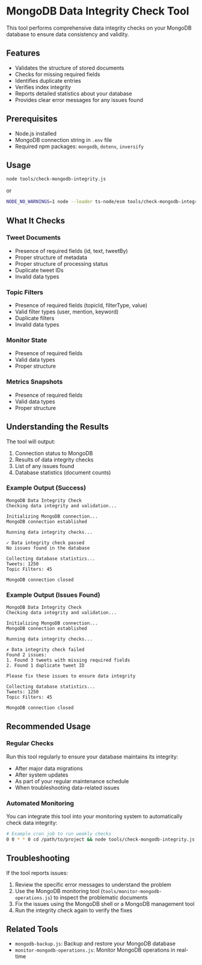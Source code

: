 # MongoDB Data Integrity Check Tool

This tool performs comprehensive data integrity checks on your MongoDB database to ensure data consistency and validity.

## Features

- Validates the structure of stored documents
- Checks for missing required fields
- Identifies duplicate entries
- Verifies index integrity
- Reports detailed statistics about your database
- Provides clear error messages for any issues found

## Prerequisites

- Node.js installed
- MongoDB connection string in `.env` file
- Required npm packages: `mongodb`, `dotenv`, `inversify`

## Usage

```bash
node tools/check-mongodb-integrity.js
```

or

```bash
NODE_NO_WARNINGS=1 node --loader ts-node/esm tools/check-mongodb-integrity.js
```

## What It Checks

### Tweet Documents

- Presence of required fields (id, text, tweetBy)
- Proper structure of metadata
- Proper structure of processing status
- Duplicate tweet IDs
- Invalid data types

### Topic Filters

- Presence of required fields (topicId, filterType, value)
- Valid filter types (user, mention, keyword)
- Duplicate filters
- Invalid data types

### Monitor State

- Presence of required fields
- Valid data types
- Proper structure

### Metrics Snapshots

- Presence of required fields
- Valid data types
- Proper structure

## Understanding the Results

The tool will output:

1. Connection status to MongoDB
2. Results of data integrity checks
3. List of any issues found
4. Database statistics (document counts)

### Example Output (Success)

```
MongoDB Data Integrity Check
Checking data integrity and validation...

Initializing MongoDB connection...
MongoDB connection established

Running data integrity checks...

✓ Data integrity check passed
No issues found in the database

Collecting database statistics...
Tweets: 1250
Topic Filters: 45

MongoDB connection closed
```

### Example Output (Issues Found)

```
MongoDB Data Integrity Check
Checking data integrity and validation...

Initializing MongoDB connection...
MongoDB connection established

Running data integrity checks...

✗ Data integrity check failed
Found 2 issues:
1. Found 3 tweets with missing required fields
2. Found 1 duplicate tweet ID

Please fix these issues to ensure data integrity

Collecting database statistics...
Tweets: 1250
Topic Filters: 45

MongoDB connection closed
```

## Recommended Usage

### Regular Checks

Run this tool regularly to ensure your database maintains its integrity:

- After major data migrations
- After system updates
- As part of your regular maintenance schedule
- When troubleshooting data-related issues

### Automated Monitoring

You can integrate this tool into your monitoring system to automatically check data integrity:

```bash
# Example cron job to run weekly checks
0 0 * * 0 cd /path/to/project && node tools/check-mongodb-integrity.js >> logs/integrity-check.log 2>&1
```

## Troubleshooting

If the tool reports issues:

1. Review the specific error messages to understand the problem
2. Use the MongoDB monitoring tool (`tools/monitor-mongodb-operations.js`) to inspect the problematic documents
3. Fix the issues using the MongoDB shell or a MongoDB management tool
4. Run the integrity check again to verify the fixes

## Related Tools

- `mongodb-backup.js`: Backup and restore your MongoDB database
- `monitor-mongodb-operations.js`: Monitor MongoDB operations in real-time